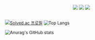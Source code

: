 <div align="center">
	<img src="https://img.shields.io/badge/Java-007396?style=flat&logo=Java&logoColor=white" />
	<img src="https://img.shields.io/badge/HTML5-E34F26?style=flat&logo=HTML5&logoColor=white" />
	<img src="https://img.shields.io/badge/CSS3-1572B6?style=flat&logo=CSS3&logoColor=white" /> 
	
</div>

<br />



[![Solved.ac 프로필](http://mazassumnida.wtf/api/v2/generate_badge?boj=dlcksgml3685)](https://solved.ac/dlcksgml3685)
![Top Langs](https://github-readme-stats.vercel.app/api/top-langs/?username=dlcksgml3685&langs_count=8)

![Anurag's GitHub stats](https://github-readme-stats.vercel.app/api?username=Le2Hee&show_icons=true&theme=swift)

<br />

<!--
**Le2Hee/Le2Hee** is a ✨ _special_ ✨ repository because its `README.md` (this file) appears on your GitHub profile.

Here are some ideas to get you started:

- 🔭 I’m currently working on ...
- 🌱 I’m currently learning ...
- 👯 I’m looking to collaborate on ...
- 🤔 I’m looking for help with ...
- 💬 Ask me about ...
- 📫 How to reach me: ...
- 😄 Pronouns: ...
- ⚡ Fun fact: ...
-->
